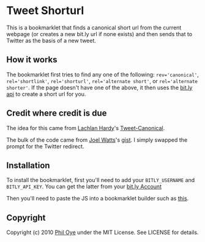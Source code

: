 # Tweet Shorturl

This is a bookmarklet that finds a canonical short url from the current webpage (or creates a new bit.ly url if none exists) and then sends that to Twitter as the basis of a new tweet.

## How it works

The bookmarklet first tries to find any one of the following: `rev='canonical'`, `rel='shortlink'`, `rel='shorturl'`, `rel='alternate short'`, or `rel='alternate shorter'`. If the page doesn't have one of the above, it then uses the [bit.ly](http://bit.ly) [api](http://code.google.com/p/bitly-api/wiki/ApiDocumentation) to create a short url for you.


## Credit where credit is due

The idea for this came from [Lachlan Hardy](http://twitter.com/lachlanhardy)'s [Tweet-Canonical](http://github.com/lachlanhardy/tweet-canonical/). 

The bulk of the code came from [Joel Watts](https://gist.github.com/jpwatts)'s [gist](https://gist.github.com/418716/cfa414ffe6c6670e18c6238bee0402e7cd2b9638). I simply swapped the prompt for the Twitter redirect.


## Installation

To install the bookmarklet, first you'll need to add your `BITLY_USERNAME` and `BITLY_API_KEY`. You can get the latter from your [bit.ly Account](http://bit.ly/a/account)

Then you'll need to paste the JS into a bookmarklet builder such as [this](http://subsimple.com/bookmarklets/jsbuilder.htm).

## Copyright

Copyright (c) 2010 [Phil Oye](http://twitter.com/philoye) under the MIT License. See LICENSE for details.
